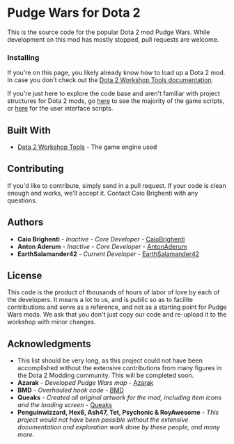 # Pudge Wars for Dota 2

This is the source code for the popular Dota 2 mod Pudge Wars. While development on this mod has mostly stopped, pull requests are welcome.

### Installing

If you're on this page, you likely already know how to load up a Dota 2 mod. In case you don't check out the [Dota 2 Workshop Tools documentation](https://developer.valvesoftware.com/wiki/Dota_2_Workshop_Tools). 

If you're just here to explore the code base and aren't familiar with project structures for Dota 2 mods, go [here](https://github.com/CaioBrighenti/PudgeWars/tree/master/game/dota_addons/pudgewars/scripts/vscripts) to see the majority of the game scripts, or [here](https://github.com/CaioBrighenti/PudgeWars/tree/master/content/dota_addons/pudgewars/panorama/scripts/custom_game) for the user interface scripts.
## Built With

* [Dota 2 Workshop Tools](https://developer.valvesoftware.com/wiki/Dota_2_Workshop_Tools) - The game engine used

## Contributing

If you'd like to contribute, simply send in a pull request. If your code is clean enough and works, we'll accept it. Contact Caio Brighenti with any questions.

## Authors

* **Caio Brighenti** - *Inactive - Core Developer* - [CaioBrighenti](https://github.com/CaioBrighenti)
* **Anton Aderum** - *Inactive - Core Developer* - [AntonAderum](https://github.com/AntonAderum)
* **EarthSalamander42** - *Current Developer* - [EarthSalamander42](https://github.com/EarthSalamander42)

## License
This code is the product of thousands of hours of labor of love by each of the developers. It means a lot to us, and is public so as to facilite contributions and serve as a reference, and not as a starting point for Pudge Wars mods. We ask that you don't just copy our code and re-upload it to the workshop with minor changes.

## Acknowledgments

* This list should be very long, as this project could not have been accomplished without the extensive contributions from many figures in the Dota 2 Modding community. This will be completed soon.
* **Azarak** - *Developed Pudge Wars map* - [Azarak](https://steamcommunity.com/profiles/76561198019839522/)
* **BMD** - *Overhauled hook code* - [BMD](https://steamcommunity.com/profiles/765611980291)
* **Queaks** - *Created all original artwork for the mod, including item icons and the loading screen* - [Queaks](https://steamcommunity.com/profiles/76561197995159417/)
* **Penguinwizzard, Hex6, Ash47, Tet, Psychonic & RoyAwesome** - *This project would not have been possible without the extensive documentation and exploration work done by these people, and many more.* 
